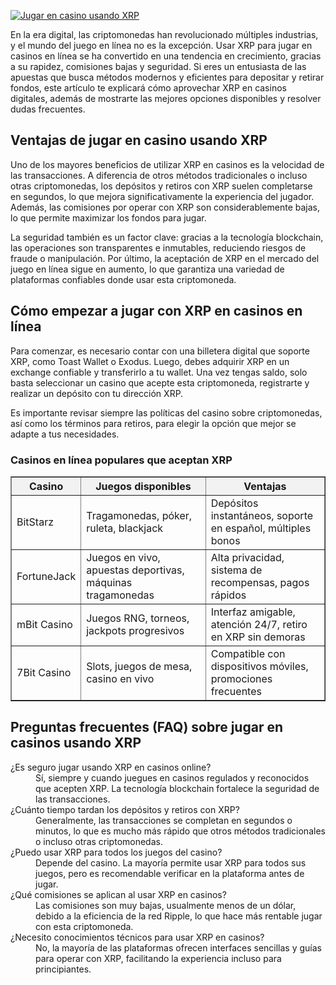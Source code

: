 [![Jugar en casino usando XRP](https://123-caf.pages.dev/gitsignup.png)](https://vrmoo.ru/Bt82HjjY)

<div> <p>En la era digital, las criptomonedas han revolucionado múltiples industrias, y el mundo del juego en línea no es la excepción. Usar XRP para jugar en casinos en línea se ha convertido en una tendencia en crecimiento, gracias a su rapidez, comisiones bajas y seguridad. Si eres un entusiasta de las apuestas que busca métodos modernos y eficientes para depositar y retirar fondos, este artículo te explicará cómo aprovechar XRP en casinos digitales, además de mostrarte las mejores opciones disponibles y resolver dudas frecuentes.</p>  <h2>Ventajas de jugar en casino usando XRP</h2> <p>Uno de los mayores beneficios de utilizar XRP en casinos es la velocidad de las transacciones. A diferencia de otros métodos tradicionales o incluso otras criptomonedas, los depósitos y retiros con XRP suelen completarse en segundos, lo que mejora significativamente la experiencia del jugador. Además, las comisiones por operar con XRP son considerablemente bajas, lo que permite maximizar los fondos para jugar.</p> <p>La seguridad también es un factor clave: gracias a la tecnología blockchain, las operaciones son transparentes e inmutables, reduciendo riesgos de fraude o manipulación. Por último, la aceptación de XRP en el mercado del juego en línea sigue en aumento, lo que garantiza una variedad de plataformas confiables donde usar esta criptomoneda.</p>  <h2>Cómo empezar a jugar con XRP en casinos en línea</h2> <p>Para comenzar, es necesario contar con una billetera digital que soporte XRP, como Toast Wallet o Exodus. Luego, debes adquirir XRP en un exchange confiable y transferirlo a tu wallet. Una vez tengas saldo, solo basta seleccionar un casino que acepte esta criptomoneda, registrarte y realizar un depósito con tu dirección XRP.</p> <p>Es importante revisar siempre las políticas del casino sobre criptomonedas, así como los términos para retiros, para elegir la opción que mejor se adapte a tus necesidades.</p>  <h3>Casinos en línea populares que aceptan XRP</h3> <table border="1" cellpadding="6" cellspacing="0" style="border-collapse:collapse; width:100%; max-width:600px;">   <thead>     <tr style="background-color:#f2f2f2;">       <th>Casino</th>       <th>Juegos disponibles</th>       <th>Ventajas</th>     </tr>   </thead>   <tbody>     <tr>       <td>BitStarz</td>       <td>Tragamonedas, póker, ruleta, blackjack</td>       <td>Depósitos instantáneos, soporte en español, múltiples bonos</td>     </tr>     <tr>       <td>FortuneJack</td>       <td>Juegos en vivo, apuestas deportivas, máquinas tragamonedas</td>       <td>Alta privacidad, sistema de recompensas, pagos rápidos</td>     </tr>     <tr>       <td>mBit Casino</td>       <td>Juegos RNG, torneos, jackpots progresivos</td>       <td>Interfaz amigable, atención 24/7, retiro en XRP sin demoras</td>     </tr>     <tr>       <td>7Bit Casino</td>       <td>Slots, juegos de mesa, casino en vivo</td>       <td>Compatible con dispositivos móviles, promociones frecuentes</td>     </tr>   </tbody> </table>  <h2>Preguntas frecuentes (FAQ) sobre jugar en casinos usando XRP</h2> <dl>   <dt>¿Es seguro jugar usando XRP en casinos online?</dt>   <dd>Sí, siempre y cuando juegues en casinos regulados y reconocidos que acepten XRP. La tecnología blockchain fortalece la seguridad de las transacciones.</dd>    <dt>¿Cuánto tiempo tardan los depósitos y retiros con XRP?</dt>   <dd>Generalmente, las transacciones se completan en segundos o minutos, lo que es mucho más rápido que otros métodos tradicionales o incluso otras criptomonedas.</dd>    <dt>¿Puedo usar XRP para todos los juegos del casino?</dt>   <dd>Depende del casino. La mayoría permite usar XRP para todos sus juegos, pero es recomendable verificar en la plataforma antes de jugar.</dd>    <dt>¿Qué comisiones se aplican al usar XRP en casinos?</dt>   <dd>Las comisiones son muy bajas, usualmente menos de un dólar, debido a la eficiencia de la red Ripple, lo que hace más rentable jugar con esta criptomoneda.</dd>    <dt>¿Necesito conocimientos técnicos para usar XRP en casinos?</dt>   <dd>No, la mayoría de las plataformas ofrecen interfaces sencillas y guías para operar con XRP, facilitando la experiencia incluso para principiantes.</dd> </dl> </div>
